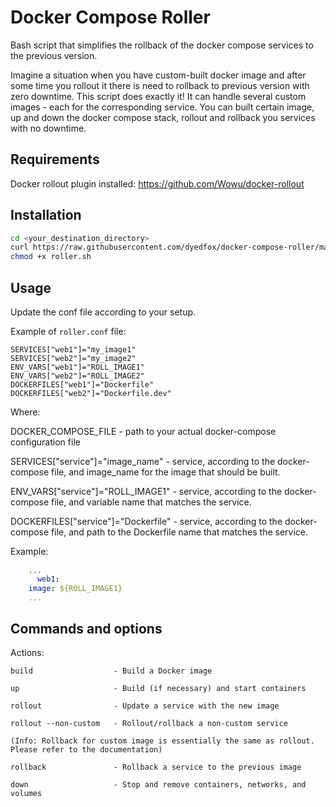 # Docker Compose Roller

Bash script that simplifies the rollback of the docker compose services to the previous version.

Imagine a situation when you have custom-built docker image and after some time you rollout it there is need to rollback to previous version with zero downtime.
This script does exactly it! It can handle several custom images - each for the corresponding service.
You can built certain image, up and down the docker compose stack, rollout and rollback you services with no downtime.

## Requirements
Docker rollout plugin installed: https://github.com/Wowu/docker-rollout

## Installation

```bash
cd <your_destination_directory>
curl https://raw.githubusercontent.com/dyedfox/docker-compose-roller/main/roller.sh -O https://raw.githubusercontent.com/dyedfox/docker-compose-roller/main/roller.conf -O
chmod +x roller.sh
```

## Usage

Update the conf file according to your setup.

Example of `roller.conf` file:

```
SERVICES["web1"]="my_image1"
SERVICES["web2"]="my_image2"
ENV_VARS["web1"]="ROLL_IMAGE1"
ENV_VARS["web2"]="ROLL_IMAGE2"
DOCKERFILES["web1"]="Dockerfile"
DOCKERFILES["web2"]="Dockerfile.dev"
```
Where:

   DOCKER_COMPOSE_FILE - path to your actual docker-compose configuration file

   SERVICES["service"]="image_name" - service, according to the docker-compose file, and image_name for the image that should be built.

   ENV_VARS["service"]="ROLL_IMAGE1" - service, according to the docker-compose file, and variable name that matches the service.

   DOCKERFILES["service"]="Dockerfile" - service, according to the docker-compose file, and path to the Dockerfile name that matches the service.

Example:

```yaml
    ,,,
      web1:
    image: ${ROLL_IMAGE1}
    ...
```

## Commands and options
Actions:

    build                  - Build a Docker image

    up                     - Build (if necessary) and start containers

    rollout                - Update a service with the new image

    rollout --non-custom   - Rollout/rollback a non-custom service

    (Info: Rollback for custom image is essentially the same as rollout. Please refer to the documentation)

    rollback               - Rollback a service to the previous image

    down                   - Stop and remove containers, networks, and volumes
